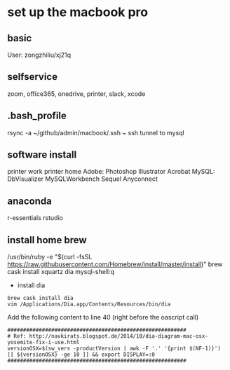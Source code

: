 # set up the macbook pro
## basic
User: zongzhiliu/xj21q

## selfservice
zoom, office365, onedrive, printer, slack, xcode

## .bash_profile
rsync -a ~/github/admin/macbook/.ssh ~
ssh tunnel to mysql

## software install
printer work
printer home
Adobe: Photoshop Illustrator Acrobat
MySQL: DbVisualizer MySQLWorkbench Sequel
Anyconnect


## anaconda

r-essentials rstudio

## install home brew
/usr/bin/ruby -e "$(curl -fsSL https://raw.githubusercontent.com/Homebrew/install/master/install)"
brew cask install xquartz dia mysql-shell:q


* install dia
```
brew cask install dia
vim /Applications/Dia.app/Contents/Resources/bin/dia
```
Add the following content to line 40 (right before the oascript call)
```
#########################################################
# Ref: http://navkirats.blogspot.de/2014/10/dia-diagram-mac-osx-yosemite-fix-i-use.html
versionOSX=$(sw_vers -productVersion | awk -F '.' '{print $(NF-1)}')
[[ ${versionOSX} -ge 10 ]] && export DISPLAY=:0
#########################################################
```
